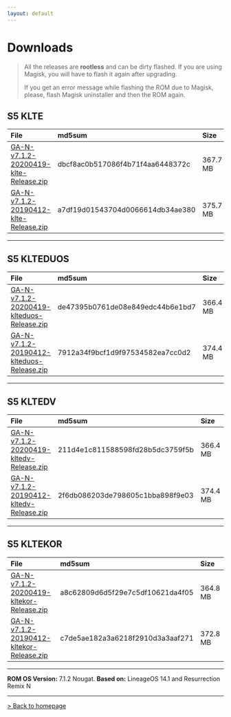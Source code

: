 ```yaml
---
layout: default
---
```


# Downloads

> All the releases are **rootless** and can be dirty flashed. If you are using Magisk, you will have to flash it again after upgrading.
>
>  If you get an error message while flashing the ROM due to Magisk, please, flash Magisk uninstaller and then the ROM again.



## S5 KLTE

| File                                            | md5sum          | Size          |
|:------------------------------------------------|:------------------|:------------------|
| [GA-N-v7.1.2-20200419-klte-Release.zip](https://sourceforge.net/projects/groovy-android/files/klte/GA-N-v7.1.2-20200419-klte-Release.zip/download)           | dbcf8ac0b517086f4b71f4aa6448372c | 367.7 MB |
| [GA-N-v7.1.2-20190412-klte-Release.zip](https://sourceforge.net/projects/groovy-android/files/klte/GA-N-v7.1.2-20190412-klte-Release.zip/download)           | a7df19d01543704d0066614db34ae380 | 375.7 MB |

* * *


## S5 KLTEDUOS

| File                                            | md5sum          | Size          |
|:------------------------------------------------|:------------------|:------------------|
| [GA-N-v7.1.2-20200419-klteduos-Release.zip](https://sourceforge.net/projects/groovy-android/files/klteduos/GA-N-v7.1.2-20200419-klteduos-Release.zip/download)    | de47395b0761de08e849edc44b6e1bd7 | 366.4 MB |
| [GA-N-v7.1.2-20190412-klteduos-Release.zip](https://sourceforge.net/projects/groovy-android/files/klteduos/GA-N-v7.1.2-20190412-klteduos-Release.zip/download)    | 7912a34f9bcf1d9f97534582ea7cc0d2 | 374.4 MB |

* * *

## S5 KLTEDV

| File                                            | md5sum          | Size          |
|:------------------------------------------------|:------------------|:------------------|
| [GA-N-v7.1.2-20200419-kltedv-Release.zip](https://sourceforge.net/projects/groovy-android/files/kltedv/GA-N-v7.1.2-20200419-kltedv-Release.zip/download)           | 211d4e1c811588598fd28b5dc3759f5b | 366.4 MB |
| [GA-N-v7.1.2-20190412-kltedv-Release.zip](https://sourceforge.net/projects/groovy-android/files/kltedv/GA-N-v7.1.2-20190412-kltedv-Release.zip/download)           | 2f6db086203de798605c1bba898f9e03 | 374.4 MB |

* * *

## S5 KLTEKOR

| File                                            | md5sum          | Size          |
|:------------------------------------------------|:------------------|:------------------|
| [GA-N-v7.1.2-20200419-kltekor-Release.zip](https://sourceforge.net/projects/groovy-android/files/kltekor/GA-N-v7.1.2-20200419-kltekor-Release.zip/download)           | a8c62809d6d5f29e7c5df10621da4f05 | 364.8 MB |
| [GA-N-v7.1.2-20190412-kltekor-Release.zip](https://sourceforge.net/projects/groovy-android/files/kltekor/GA-N-v7.1.2-20190412-kltekor-Release.zip/download)           | c7de5ae182a3a6218f2910d3a3aaf271 | 372.8 MB |

* * *

**ROM OS Version:** 7.1.2 Nougat. **Based on:** LineageOS 14.1 and Resurrection Remix N

* * *

[> Back to homepage](./)
